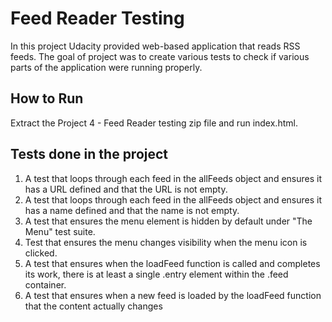 # Feed Reader Testing
In this project Udacity provided web-based application that reads RSS feeds. The goal of project was to create various tests to check if various parts of the application were running properly.

## How to Run
Extract the Project 4 - Feed Reader testing zip file and run index.html.

## Tests done in the project
1. A test that loops through each feed in the allFeeds object and ensures it has a URL defined and that the URL is not empty.
2. A test that loops through each feed in the allFeeds object and ensures it has a name defined and that the name is not empty.
3. A test that ensures the menu element is hidden by default under "The Menu" test suite.
4. Test that ensures the menu changes visibility when the menu icon is clicked.
5. A test that ensures when the loadFeed function is called and completes its work, there is at least a single .entry element within the .feed container.
6. A test that ensures when a new feed is loaded by the loadFeed function that the content actually changes
